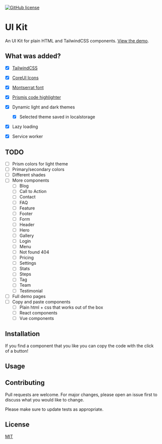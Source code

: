  [![GitHub license](https://img.shields.io/github/license/Microwawe/angular-quickstart)](https://github.com/Microwawe/angular-quickstart)


# UI Kit

An UI Kit for plain HTML and TailwindCSS components. [View the demo](https://mirkonowak.com/ui-kit).

## What was added?

- [x] [TailwindCSS](https://tailwindcss.com/)
- [x] [CoreUI Icons](https://icons.coreui.io/icons/)
- [x] [Montserrat font](https://fonts.google.com/specimen/Montserrat)
- [x] [Prismjs code highlighter](https://prismjs.com/)
- [x] Dynamic light and dark themes
  - [x] Selected theme saved in localstorage
- [x] Lazy loading
- [x] Service worker


## TODO

- [ ] Prism colors for light theme
- [ ] Primary/secondary colors
- [ ] Different shades
- [ ] More components
  - [ ] Blog
  - [ ] Call to Action
  - [ ] Contact
  - [ ] FAQ
  - [ ] Feature
  - [ ] Footer
  - [ ] Form
  - [ ] Header
  - [ ] Hero
  - [ ] Gallery
  - [ ] Login
  - [ ] Menu
  - [ ] Not found 404
  - [ ] Pricing
  - [ ] Settings
  - [ ] Stats
  - [ ] Steps
  - [ ] Tag
  - [ ] Team
  - [ ] Testimonial
- [ ] Full demo pages
- [ ] Copy and paste components
  - [ ] Plain html + css that works out of the box
  - [ ] React components
  - [ ] Vue components

## Installation

If you find a component that you like you can copy the code with the click of a button!

## Usage



## Contributing
Pull requests are welcome. For major changes, please open an issue first to discuss what you would like to change.

Please make sure to update tests as appropriate.

## License
[MIT](https://choosealicense.com/licenses/mit/)
